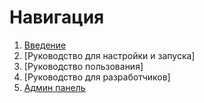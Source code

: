 # Навигация

1. [Введение](./../README.md)
2. [Руководство для настройки и запуска]
3. [Руководство пользования]
4. [Руководство для разработчиков]
5. [Админ панель](admin/usage.md)